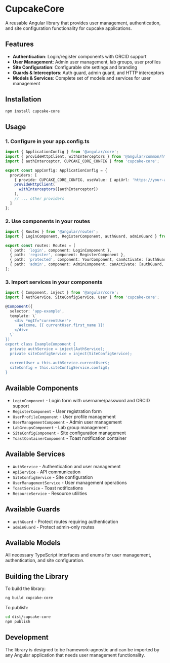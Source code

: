 # CupcakeCore

A reusable Angular library that provides user management, authentication, and site configuration functionality for cupcake applications.

## Features

- **Authentication**: Login/register components with ORCID support
- **User Management**: Admin user management, lab groups, user profiles
- **Site Configuration**: Configurable site settings and branding
- **Guards & Interceptors**: Auth guard, admin guard, and HTTP interceptors
- **Models & Services**: Complete set of models and services for user management

## Installation

```bash
npm install cupcake-core
```

## Usage

### 1. Configure in your app.config.ts

```typescript
import { ApplicationConfig } from '@angular/core';
import { provideHttpClient, withInterceptors } from '@angular/common/http';
import { authInterceptor, CUPCAKE_CORE_CONFIG } from 'cupcake-core';

export const appConfig: ApplicationConfig = {
  providers: [
    { provide: CUPCAKE_CORE_CONFIG, useValue: { apiUrl: 'https://your-api.com' } },
    provideHttpClient(
      withInterceptors([authInterceptor])
    ),
    // ... other providers
  ]
};
```

### 2. Use components in your routes

```typescript
import { Routes } from '@angular/router';
import { LoginComponent, RegisterComponent, authGuard, adminGuard } from 'cupcake-core';

export const routes: Routes = [
  { path: 'login', component: LoginComponent },
  { path: 'register', component: RegisterComponent },
  { path: 'protected', component: YourComponent, canActivate: [authGuard] },
  { path: 'admin', component: AdminComponent, canActivate: [authGuard, adminGuard] },
];
```

### 3. Import services in your components

```typescript
import { Component, inject } from '@angular/core';
import { AuthService, SiteConfigService, User } from 'cupcake-core';

@Component({
  selector: 'app-example',
  template: \`
    <div *ngIf="currentUser">
      Welcome, {{ currentUser.first_name }}!
    </div>
  \`
})
export class ExampleComponent {
  private authService = inject(AuthService);
  private siteConfigService = inject(SiteConfigService);
  
  currentUser = this.authService.currentUser$;
  siteConfig = this.siteConfigService.config$;
}
```

## Available Components

- `LoginComponent` - Login form with username/password and ORCID support
- `RegisterComponent` - User registration form
- `UserProfileComponent` - User profile management
- `UserManagementComponent` - Admin user management
- `LabGroupsComponent` - Lab group management
- `SiteConfigComponent` - Site configuration management
- `ToastContainerComponent` - Toast notification container

## Available Services

- `AuthService` - Authentication and user management
- `ApiService` - API communication
- `SiteConfigService` - Site configuration
- `UserManagementService` - User management operations
- `ToastService` - Toast notifications
- `ResourceService` - Resource utilities

## Available Guards

- `authGuard` - Protect routes requiring authentication
- `adminGuard` - Protect admin-only routes

## Available Models

All necessary TypeScript interfaces and enums for user management, authentication, and site configuration.

## Building the Library

To build the library:

```bash
ng build cupcake-core
```

To publish:

```bash
cd dist/cupcake-core
npm publish
```

## Development

The library is designed to be framework-agnostic and can be imported by any Angular application that needs user management functionality.